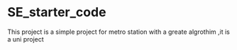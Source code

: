 ﻿# SE_starter_code
This project is a simple project for metro station with a greate algrothim ,it is a uni project 
